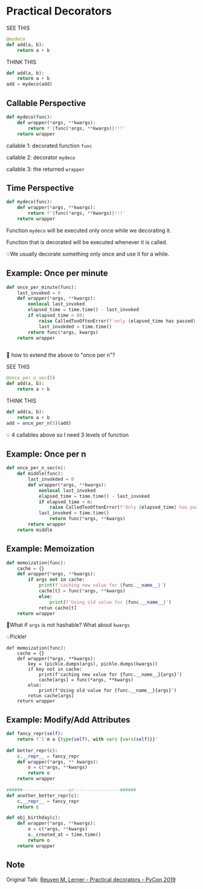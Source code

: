 # Practical Decorators

SEE THIS

```python
@mydeco
def add(a, b):
	return a + b
```

THINK THIS

```python
def add(a, b):
	return a + b
add = mydeco(add)
```

## Callable Perspective

```python
def mydeco(func):
	def wrapper(*args, **kwargs):
		return f'{func(*args, **kwargs)}!!!'
	return wrapper
```

callable 1: decorated function `func`

callable 2: decorator `mydeco`

callable 3: the returned `wrapper`

## Time Perspective

```python
def mydeco(func):
	def wrapper(*args, **kwargs):
		return f'{func(*args, **kwargs)}!!!'
	return wrapper
```

Function `mydeco` will be executed only once while we decorating it.

Function that is decorated will be executed whenever it is called.

💡We usually decorate something only once and use it for a while.

## Example: Once per minute

```python
def once_per_minute(func):
	last_invoked = 0
	def wrapper(*args, **kwargs):
		nonlocal last_invoked
		elapsed_time = time.time() - last_invoked
		if elapsed_time < 60:
			raise CalledTooOftenError(f'only {elapsed_time has passed}')
			last_invokded = time.time()
		return func(*args, kwargs)
	return wrapper
				
```

:thinking: how to extend the above to "once per n"?

SEE THIS

```python
@once_per_n_sec(5)
def add(a, b):
	return a + b
```

THINK THIS

```python
def add(a, b):
	return a + b
add = once_per_n(5)(add)
```

💡 4 callables above so I need 3 levels of function

## Example: Once per n

```python
def once_per_n_sec(n):
  	def middle(func):
      	last_invokded = 0
        def wrapper(*args, **kwargs):
          	nonlocal last_invoked
            elapsed_time = time.time() - last_invoked
            if elapsed_time < n:
              	raise CalledTooOftenError(f'Only {elapsed_time} has passed')
            last_invoked = time.time()
        		return func(*args, **kwargs)
        return wrapper
    return middle
```

## Example: Memoization

```python
def memoization(func):
	cache = {}
	def wrapper(*args, **kwargs):
		if args not in cache:
			print(f'caching new value for {func.__name__}')
			cache[t] = func(*args, **kwargs)
			else:
				print(f'Using old value for {func.__name__}')
			retun cache[t]
	return wrapper
```

:thinking:What if `args` is not hashable? What about `kwargs`

💡Pickle!

```
def memoization(func):
	cache = {}
	def wrapper(*args, **kwargs):
		key = (pickle.dumps(args), pickle.dumps(kwargs))
		if key not in cache:
			print(f'caching new value for {func.__name__}{args}')
			cache[args] = func(*args, **kwargs)
		else:
			print(f'Using old value for {func.__name__}{args}')
		retun cache[args]
	return wrapper
```

## Example: Modify/Add Attributes 

```python
def fancy_repr(self):
	return f'I'm a {type(self), with vars {vars(self)}}'
		
def better_repr(c):
	c.__repr__ = fancy_repr
	def wrapper(*args, ** kwargs):
		o = c(*args, **kwargs)
		return o
	return wrapper
		
######-----------------or-----------------######
def another_better_repr(c):
	c.__repr__ = fancy_repr
	return c
```

```python
def obj_birthday(c):
	def wrapper(*args, **kwargs):
		o = c(*args, **kwargs)
		o._created_at = time.time()
		return o
	return wrapper
```

## Note

Original Talk: [Reuven M. Lerner - Practical decorators - PyCon 2019](https://www.youtube.com/watch?v=MjHpMCIvwsY)
